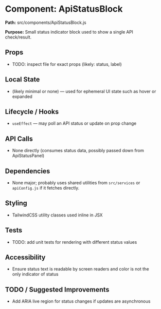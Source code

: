 # Component: ApiStatusBlock
**Path:** src/components/ApiStatusBlock.js

**Purpose:** Small status indicator block used to show a single API check/result.

## Props
- TODO: inspect file for exact props (likely: status, label)

## Local State
- (likely minimal or none) — used for ephemeral UI state such as hover or expanded

## Lifecycle / Hooks
- `useEffect` — may poll an API status or update on prop change

## API Calls
- None directly (consumes status data, possibly passed down from ApiStatusPanel)

## Dependencies
- None major; probably uses shared utilities from `src/services` or `apiConfig.js` if it fetches directly.

## Styling
- TailwindCSS utility classes used inline in JSX

## Tests
- TODO: add unit tests for rendering with different status values

## Accessibility
- Ensure status text is readable by screen readers and color is not the only indicator of status

## TODO / Suggested Improvements
- Add ARIA live region for status changes if updates are asynchronous
